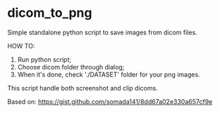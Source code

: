 # dicom_to_png
Simple standalone python script to save images from dicom files.

HOW TO:
1. Run python script;
2. Choose dicom folder through dialog;
3. When it's done, check './DATASET' folder for your png images.

This script handle both screenshot and clip dicoms.

Based on:
https://gist.github.com/somada141/8dd67a02e330a657cf9e
